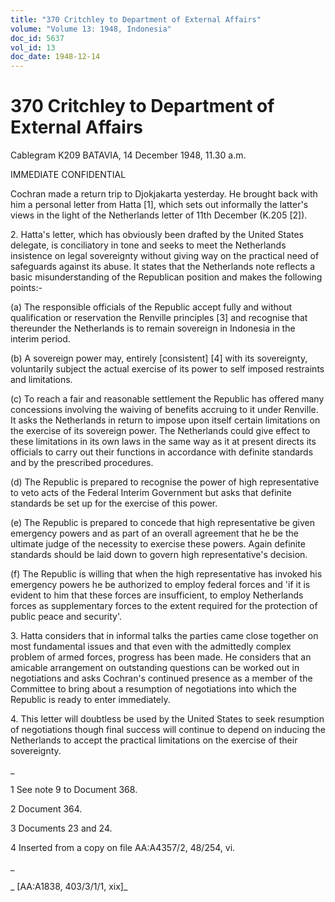 ```yaml
---
title: "370 Critchley to Department of External Affairs"
volume: "Volume 13: 1948, Indonesia"
doc_id: 5637
vol_id: 13
doc_date: 1948-12-14
---
```


# 370 Critchley to Department of External Affairs

Cablegram K209 BATAVIA, 14 December 1948, 11.30 a.m.

IMMEDIATE CONFIDENTIAL

Cochran made a return trip to Djokjakarta yesterday. He brought back with him a personal letter from Hatta [1], which sets out informally the latter's views in the light of the Netherlands letter of 11th December (K.205 [2]).

2\. Hatta's letter, which has obviously been drafted by the United States delegate, is conciliatory in tone and seeks to meet the Netherlands insistence on legal sovereignty without giving way on the practical need of safeguards against its abuse. It states that the Netherlands note reflects a basic misunderstanding of the Republican position and makes the following points:-

(a) The responsible officials of the Republic accept fully and without qualification or reservation the Renville principles [3] and recognise that thereunder the Netherlands is to remain sovereign in Indonesia in the interim period.

(b) A sovereign power may, entirely [consistent] [4] with its sovereignty, voluntarily subject the actual exercise of its power to self imposed restraints and limitations.

(c) To reach a fair and reasonable settlement the Republic has offered many concessions involving the waiving of benefits accruing to it under Renville. It asks the Netherlands in return to impose upon itself certain limitations on the exercise of its sovereign power. The Netherlands could give effect to these limitations in its own laws in the same way as it at present directs its officials to carry out their functions in accordance with definite standards and by the prescribed procedures.

(d) The Republic is prepared to recognise the power of high representative to veto acts of the Federal Interim Government but asks that definite standards be set up for the exercise of this power.

(e) The Republic is prepared to concede that high representative be given emergency powers and as part of an overall agreement that he be the ultimate judge of the necessity to exercise these powers. Again definite standards should be laid down to govern high representative's decision.

(f) The Republic is willing that when the high representative has invoked his emergency powers he be authorized to employ federal forces and 'if it is evident to him that these forces are insufficient, to employ Netherlands forces as supplementary forces to the extent required for the protection of public peace and security'.

3\. Hatta considers that in informal talks the parties came close together on most fundamental issues and that even with the admittedly complex problem of armed forces, progress has been made. He considers that an amicable arrangement on outstanding questions can be worked out in negotiations and asks Cochran's continued presence as a member of the Committee to bring about a resumption of negotiations into which the Republic is ready to enter immediately.

4\. This letter will doubtless be used by the United States to seek resumption of negotiations though final success will continue to depend on inducing the Netherlands to accept the practical limitations on the exercise of their sovereignty.

_

1 See note 9 to Document 368.

2 Document 364.

3 Documents 23 and 24.

4 Inserted from a copy on file AA:A4357/2, 48/254, vi.

_

_ [AA:A1838, 403/3/1/1, xix]_
